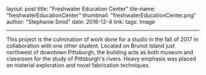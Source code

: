 layout: post
title:  "Freshwater Education Center"
tile-name: "freshwaterEducationCenter"
thumbnail: "freshwaterEducationCenter.png"
author: "Stephanie Smid"
date:   2016-12-4
link:
tags: Image

 ---

This project is the culmination of work done for a studio in the fall of 2017 in collaboration with one other student. Located on Brunot Island just northwest of downtown Pittsburgh, the building acts as both museum and classroom for the study of Pittsburgh's rivers. Heavy emphasis was placed on material exploration and novel fabrication techniques.
